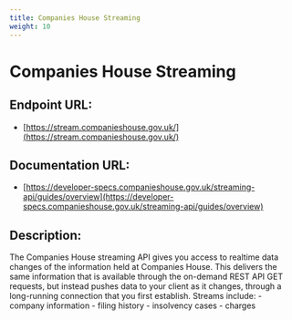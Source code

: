 ```yaml
---
title: Companies House Streaming
weight: 10
---
```


# Companies House Streaming

## Endpoint URL:
 - [https://stream.companieshouse.gov.uk/](https://stream.companieshouse.gov.uk/)

## Documentation URL:
 - [https://developer-specs.companieshouse.gov.uk/streaming-api/guides/overview](https://developer-specs.companieshouse.gov.uk/streaming-api/guides/overview)

## Description:
The Companies House streaming API gives you access to realtime data changes of the information held at Companies House. This delivers the same information that is available through the on-demand REST API GET requests, but instead pushes data to your client as it changes, through a long-running connection that you first establish. Streams include: - company information - filing history - insolvency cases - charges

